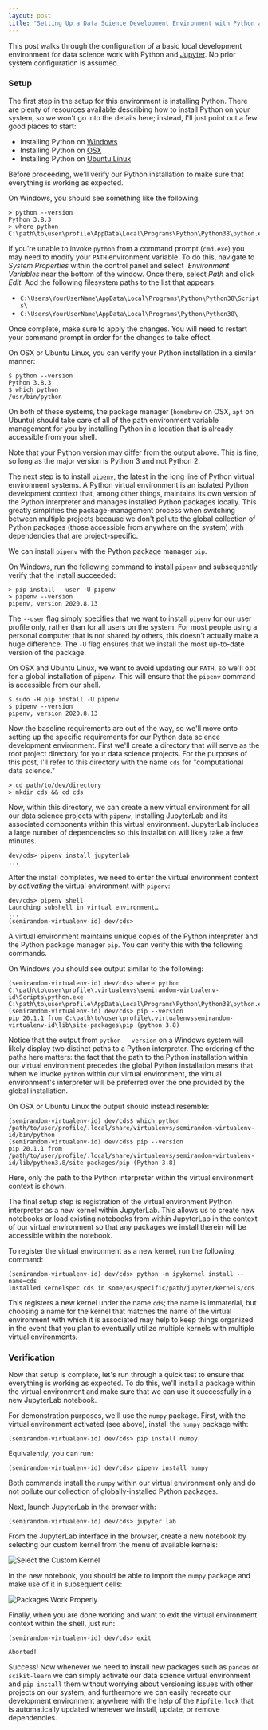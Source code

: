 ```yaml
---
layout: post
title: "Setting Up a Data Science Development Environment with Python and Jupyter"
---
```


This post walks through the configuration of a basic local development environment for data science work with Python and [Jupyter](https://jupyter.org/install.html). No prior system configuration is assumed.

### Setup

The first step in the setup for this environment is installing Python. There are plenty of resources available describing how to install Python on your system, so we won't go into the details here; instead, I'll just point out a few good places to start:

- Installing Python on [Windows](https://www.python.org/downloads/windows/)
- Installing Python on [OSX](https://docs.python-guide.org/starting/install3/osx/)
- Installing Python on [Ubuntu Linux](https://docs.python-guide.org/starting/install3/linux/)

Before proceeding, we'll verify our Python installation to make sure that everything is working as expected.

On Windows, you should see something like the following:

```
> python --version
Python 3.8.3
> where python
C:\path\to\user\profile\AppData\Local\Programs\Python\Python38\python.exe
```

If you're unable to invoke `python` from a command prompt (`cmd.exe`) you may need to modify your `PATH` environment variable. To do this, navigate to _System Properties_ within the control panel and select `_Environment Variables_ near the bottom of the window. Once there, select _Path_ and click _Edit_. Add the following filesystem paths to the list that appears:

- `C:\Users\YourUserName\AppData\Local\Programs\Python\Python38\Scripts\`
- `C:\Users\YourUserName\AppData\Local\Programs\Python\Python38\`

Once complete, make sure to apply the changes. You will need to restart your command prompt in order for the changes to take effect.

On OSX or Ubuntu Linux, you can verify your Python installation in a similar manner:

```
$ python --version
Python 3.8.3
$ which python
/usr/bin/python
```

On both of these systems, the package manager (`homebrew` on OSX, `apt` on Ubuntu) should take care of all of the path environment variable management for you by installing Python in a location that is already accessible from your shell.

Note that your Python version may differ from the output above. This is fine, so long as the major version is Python 3 and not Python 2.

The next step is to install [`pipenv`](https://pipenv-fork.readthedocs.io/en/latest/), the latest in the long line of Python virtual environment systems. A Python virtual environment is an isolated Python development context that, among other things, maintains its own version of the Python interpreter and manages installed Python packages locally. This greatly simplifies the package-management process when switching between multiple projects because we don't pollute the global collection of Python packages (those accessible from anywhere on the system) with dependencies that are project-specific.

We can install `pipenv` with the Python package manager `pip`.

On Windows, run the following command to install `pipenv` and subsequently verify that the install succeeded:

```
> pip install --user -U pipenv
> pipenv --version
pipenv, version 2020.8.13
```

The `--user` flag simply specifies that we want to install `pipenv` for our user profile only, rather than for all users on the system. For most people using a personal computer that is not shared by others, this doesn't actually make a huge difference. The `-U` flag ensures that we install the most up-to-date version of the package.

On OSX and Ubuntu Linux, we want to avoid updating our `PATH`, so we'll opt for a global installation of `pipenv`. This will ensure that the `pipenv` command is accessible from our shell.

```
$ sudo -H pip install -U pipenv
$ pipenv --version
pipenv, version 2020.8.13
```

Now the baseline requirements are out of the way, so we'll move onto setting up the specific requirements for our Python data science development environment. First we'll create a directory that will serve as the root project directory for your data science projects. For the purposes of this post, I'll refer to this directory with the name `cds` for "computational data science."

```
> cd path/to/dev/directory
> mkdir cds && cd cds
```

Now, within this directory, we can create a new virtual environment for all our data science projects with `pipenv`, installing JupyterLab and its associated components within this virtual environment. JupyterLab includes a large number of dependencies so this installation will likely take a few minutes.

```
dev/cds> pipenv install jupyterlab
...
```

After the install completes, we need to enter the virtual environment context by _activating_ the virtual environment with `pipenv`:

```
dev/cds> pipenv shell
Launching subshell in virtual environment…
...
(semirandom-virtualenv-id) dev/cds>
```

A virtual environment maintains unique copies of the Python interpreter and the Python package manager `pip`. You can verify this with the following commands.

On Windows you should see output similar to the following:

```
(semirandom-virtualenv-id) dev/cds> where python
C:\path\to\user\profile\.virtualenvs\semirandom-virtualenv-id\Scripts\python.exe
C:\path\to\user\profile\AppData\Local\Programs\Python\Python38\python.exe
(semirandom-virtualenv-id) dev/cds> pip --version
pip 20.1.1 from C:\path\to\user\profile\.virtualenvssemirandom-virtualenv-id\lib\site-packages\pip (python 3.8)
```

Notice that the output from `python --version` on a Windows system will likely display two distinct paths to a Python interpreter. The ordering of the paths here matters: the fact that the path to the Python installation within our virtual environment precedes the global Python installation means that when we invoke `python` within our virtual environment, the virtual environment's interpreter will be preferred over the one provided by the global installation.

On OSX or Ubuntu Linux the output should instead resemble:

```
(semirandom-virtualenv-id) dev/cds$ which python
/path/to/user/profile/.local/share/virtualenvs/semirandom-virtualenv-id/bin/python
(semirandom-virtualenv-id) dev/cds$ pip --version
pip 20.1.1 from /path/to/user/profile/.local/share/virtualenvs/semirandom-virtualenv-id/lib/python3.8/site-packages/pip (Python 3.8)
```

Here, only the path to the Python interpreter within the virtual environment context is shown.

The final setup step is registration of the virtual environment Python interpreter as a new kernel within JupyterLab. This allows us to create new notebooks or load existing notebooks from within JupyterLab in the context of our virtual environment so that any packages we install therein will be accessible within the notebook. 

To register the virtual environment as a new kernel, run the following command:

```
(semirandom-virtualenv-id) dev/cds> python -m ipykernel install --name=cds
Installed kernelspec cds in some/os/specific/path/jupyter/kernels/cds
```

This registers a new kernel under the name `cds`; the name is immaterial, but choosing a name for the kernel that matches the name of the virtual environment with which it is associated may help to keep things organized in the event that you plan to eventually utilize multiple kernels with multiple virtual environments.

### Verification

Now that setup is complete, let's run through a quick test to ensure that everything is working as expected. To do this, we'll install a package within the virtual environment and make sure that we can use it successfully in a new JupyterLab notebook.

For demonstration purposes, we'll use the `numpy` package. First, with the virtual environment activated (see above), install the `numpy` package with:

```
(semirandom-virtualenv-id) dev/cds> pip install numpy
```

Equivalently, you can run:

```
(semirandom-virtualenv-id) dev/cds> pipenv install numpy
```

Both commands install the `numpy` within our virtual environment only and do not pollute our collection of globally-installed Python packages.

Next, launch JupyterLab in the browser with:

```
(semirandom-virtualenv-id) dev/cds> jupyter lab
```

From the JupyterLab interface in the browser, create a new notebook by selecting our custom kernel from the menu of available kernels:

![Select the Custom Kernel]( http://raw.githubusercontent.com/turingcompl33t/turingcompl33t.github.io/master/images/2020-9-07-Python-CDS/launcher.PNG)

In the new notebook, you should be able to import the `numpy` package and make use of it in subsequent cells:

![Packages Work Properly]( http://raw.githubusercontent.com/turingcompl33t/turingcompl33t.github.io/master/images/2020-9-07-Python-CDS/verify.PNG)

Finally, when you are done working and want to exit the virtual environment context within the shell, just run:

```
(semirandom-virtualenv-id) dev/cds> exit

Aborted!

```

Success! Now whenever we need to install new packages such as `pandas` or `scikit-learn` we can simply activate our data science virtual environment and `pip install` them without worrying about versioning issues with other projects on our system, and furthermore we can easily recreate our development environment anywhere with the help of the `Pipfile.lock` that is automatically updated whenever we install, update, or remove dependencies.